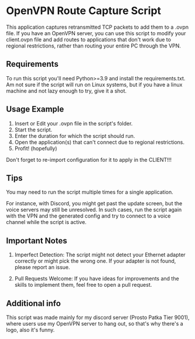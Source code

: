 # OpenVPN Route Capture Script
This application captures retransmitted TCP packets to add them to a .ovpn file. If you have an OpenVPN server, you can use this script to modify your client.ovpn file and add routes to applications that don't work due to regional restrictions, rather than routing your entire PC through the VPN.

## Requirements
To run this script you'll need Python>=3.9 and install the requirements.txt.
Am not sure if the script will run on Linux systems, but if you have a linux machine and not lazy enough to try, give it a shot.

## Usage Example
1. Insert or Edit your .ovpn file in the script's folder.
2. Start the script.
3. Enter the duration for which the script should run.
4. Open the application(s) that can't connect due to regional restrictions.
5. Profit! (hopefully)

Don't forget to re-import configuration for it to apply in the CLIENT!!!

## Tips
You may need to run the script multiple times for a single application.

For instance, with Discord, you might get past the update screen, but the voice servers may still be unresolved. In such cases, run the script again with the VPN and the generated config and try to connect to a voice channel while the script is active.

## Important Notes
1. Imperfect Detection: The script might not detect your Ethernet adapter correctly or might pick the wrong one. If your adapter is not found, please report an issue.

2. Pull Requests Welcome: If you have ideas for improvements and the skills to implement them, feel free to open a pull request.

## Additional info

This script was made mainly for my discord server (Prosto Patka Tier 9001), where users use my OpenVPN server to hang out, so that's why there's a logo, also it's funny.

